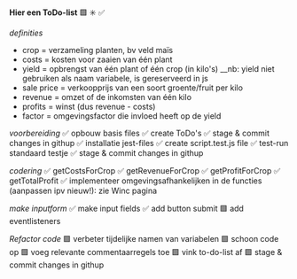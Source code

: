 **Hier een ToDo-list**
🟩 ✳️ ✅

_definities_

- crop = verzameling planten, bv veld maïs
- costs = kosten voor zaaien van één plant
- yield = opbrengst van één plant of één crop (in kilo's)
  \_\_nb: yield niet gebruiken als naam variabele, is gereserveerd in js
- sale price = verkoopprijs van een soort groente/fruit per kilo
- revenue = omzet of de inkomsten van één kilo
- profits = winst (dus revenue - costs)
- factor = omgevingsfactor die invloed heeft op de yield

_voorbereiding_
✅ opbouw basis files
✅ create ToDo's
✅ stage & commit changes in githup
✅ installatie jest-files
✅ create script.test.js file
✅ test-run standaard testje
✅ stage & commit changes in githup

_codering_
✅ getCostsForCrop
✅ getRevenueForCrop
✅ getProfitForCrop
✅ getTotalProfit
✅ implementeer omgevingsafhankelijken in de functies (aanpassen ipv nieuw!): zie Winc pagina

_make inputform_
✅ make input fields
✅ add button submit
🟩 add eventlisteners

_Refactor code_
🟩 verbeter tijdelijke namen van variabelen
🟩 schoon code op
🟩 voeg relevante commentaarregels toe
🟩 vink to-do-list af
🟩 stage & commit changes in githup
